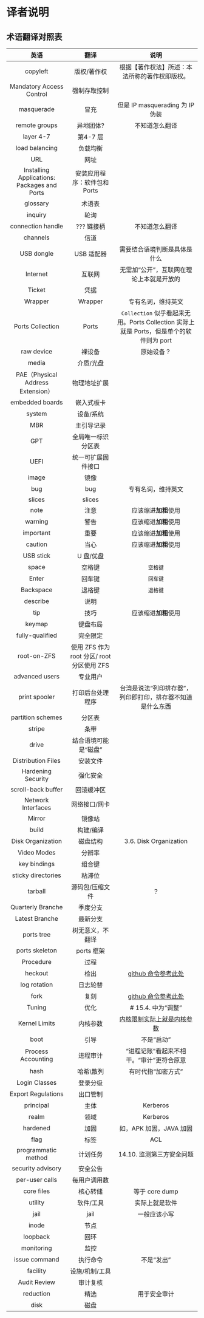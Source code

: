 # 译者说明

## 术语翻译对照表

|英语|翻译|说明|
|:---:|:---:|:---:|
|copyleft|版权/著作权|根据【著作权法】所述：本法所称的著作权即版权。|
|Mandatory Access Control|强制存取控制||
|masquerade|冒充|但是 IP masquerading 为 IP 伪装|
|remote groups|异地团体?|不知道怎么翻译|
|layer 4-7|第4-7 层||
|load balancing|负载均衡||
|URL|网址||
|Installing Applications: Packages and Ports|安装应用程序：软件包和 Ports||
|glossary|术语表||
|inquiry|轮询||
|connection handle|??? 链接柄|不知道怎么翻译|
|channels|信道||
|USB dongle|USB 适配器|需要结合语境判断是具体是什么|
|Internet|互联网|无需加“公开”，互联网在理论上本就是开放的|
|Ticket|凭据||
|Wrapper|Wrapper|专有名词，维持英文|
|Ports Collection|Ports|`Collection` 似乎看起来无用。Ports Collection 实际上就是 Ports，但是单个的软件则为 port|
|raw device|裸设备|原始设备？|
|media|介质/光盘||
|PAE（Physical Address Extension）|物理地址扩展||
|embedded boards|嵌入式板卡||
|system|设备/系统||
|MBR|主引导记录||
|GPT|全局唯一标识分区表||
|UEFI|统一可扩展固件接口||
|image|镜像||
|bug|bug|专有名词，维持英文|
|slices|slices||
|note|注意|应该缩进**加粗**使用|
|warning|警告|应该缩进**加粗**使用|
|important|重要|应该缩进**加粗**使用|
|caution|当心|应该缩进**加粗**使用|
|USB stick|U 盘/优盘||
|space|空格键|`空格键`|
|Enter|回车键|`回车键`|
|Backspace|退格键|`退格键`|
|describe|说明||
|tip|技巧|应该缩进**加粗**使用|
|keymap|键盘布局||
|fully-qualified|完全限定||
|root-on-ZFS|使用 ZFS 作为 root 分区/ root 分区使用 ZFS||
|advanced users|专业用户||
|print spooler|打印后台处理程序|台湾是说法“列印排存器”，列印即打印，排存器不知道是什么东西|
|partition schemes|分区表||
|stripe|条带||
|drive |结合语境可能是“磁盘”||
|Distribution Files|安装文件||
|Hardening Security|强化安全||
|scroll-back buffer|回滚缓冲区||
|Network Interfaces|网络接口/网卡||
|Mirror|镜像站||
|build|构建/编译||
|Disk Organization|磁盘结构|3.6. Disk Organization|
|Video Modes|分辨率||
|key bindings|组合键||
|sticky directories|粘滞位||
|tarball|源码包/压缩文件|？|
|Quarterly Branche|季度分支||
|Latest Branche|最新分支||
|ports tree|树无意义，不翻译||
|ports skeleton|ports 框架||
|Procedure|过程||
|heckout|检出|[github 命令参考此处](https://linux.cn/article-12245-1.html)|
|log rotation|日志轮替||
|fork|复刻|[github 命令参考此处](https://linux.cn/article-12245-1.html) |
|Tuning|优化|# 15.4. 中为“调整”|
|Kernel Limits|内核参数|[内核限制实际上就是内核参数](https://eloquence.marxmeier.com/sdb/html/linux_limits.html)|
|boot|引导|不是“启动”|
|Process Accounting|进程审计|“进程记账”看起来不相干。“审计”更符合原意|
|hash|哈希\散列|有时代指“加密方式”|
|Login Classes|登录分级||
|Export Regulations|出口管制||
|principal|主体|Kerberos|
|realm|领域|Kerberos|
|hardened|加固|如，APK 加固，JAVA 加固|
|flag|标签|ACL|
|programmatic method|计划任务|14.10. 监测第三方安全问题|
| security advisory|安全公告||
|per-user calls|每用户调用数||
|core files|核心转储|等于 core dump|
|utility |软件/工具|实际上就是软件|
|jail|jail|一般应该小写|
|inode|节点||
|loopback|回环||
|monitoring |监控||
| issue command |执行命令|不是“发出”|
|facility |设施/机制/工具||
|Audit Review|审计复核||
|reduction|精选|用于安全审计|
|disk|磁盘||



